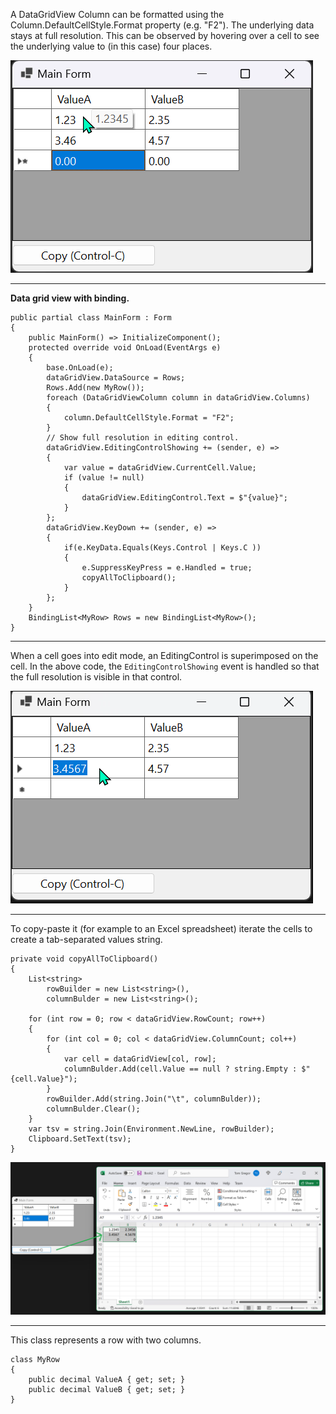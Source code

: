 A DataGridView Column can be formatted using the Column.DefaultCellStyle.Format property (e.g. "F2"). The underlying data stays at full resolution. This can be observed by hovering over a cell to see the underlying value to (in this case) four places.

![cell-with-hover](https://github.com/IVSoftware/data-grid-view-format-column-00/blob/master/data-grid-view-format-column/Screenshots/cell-with-hover.png)

***
**Data grid view with binding.**

    public partial class MainForm : Form
    {
        public MainForm() => InitializeComponent();
        protected override void OnLoad(EventArgs e)
        {
            base.OnLoad(e);
            dataGridView.DataSource = Rows;
            Rows.Add(new MyRow());
            foreach (DataGridViewColumn column in dataGridView.Columns)
            {
                column.DefaultCellStyle.Format = "F2";
            }
            // Show full resolution in editing control.
            dataGridView.EditingControlShowing += (sender, e) =>
            {
                var value = dataGridView.CurrentCell.Value;
                if (value != null)
                {
                    dataGridView.EditingControl.Text = $"{value}";
                }
            };
            dataGridView.KeyDown += (sender, e) =>
            {
                if(e.KeyData.Equals(Keys.Control | Keys.C ))
                {
                    e.SuppressKeyPress = e.Handled = true;
                    copyAllToClipboard();
                }
            };
        }
        BindingList<MyRow> Rows = new BindingList<MyRow>();
    }

***
 
When a cell goes into edit mode, an EditingControl is superimposed on the cell. In the above code, the `EditingControlShowing` event is handled so that the full resolution is visible in that control.

![cell-with-hover](https://github.com/IVSoftware/data-grid-view-format-column-00/blob/master/data-grid-view-format-column/Screenshots/cell-active-edit.png)

***
To copy-paste it (for example to an Excel spreadsheet) iterate the cells to create a tab-separated values string.

    private void copyAllToClipboard()
    {
        List<string>
            rowBuilder = new List<string>(),
            columnBulder = new List<string>();

        for (int row = 0; row < dataGridView.RowCount; row++)
        {
            for (int col = 0; col < dataGridView.ColumnCount; col++)
            {
                var cell = dataGridView[col, row];
                columnBulder.Add(cell.Value == null ? string.Empty : $"{cell.Value}");
            }
            rowBuilder.Add(string.Join("\t", columnBulder));
            columnBulder.Clear();
        }
        var tsv = string.Join(Environment.NewLine, rowBuilder);
        Clipboard.SetText(tsv);
    }


![cell-with-hover](https://github.com/IVSoftware/data-grid-view-format-column-00/blob/master/data-grid-view-format-column/Screenshots/excel-copy-paste.png)

 ***
 This class represents a row with two columns.

    class MyRow
    {
        public decimal ValueA { get; set; }
        public decimal ValueB { get; set; }
    }

